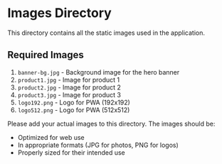 # Images Directory

This directory contains all the static images used in the application.

## Required Images

1. `banner-bg.jpg` - Background image for the hero banner
2. `product1.jpg` - Image for product 1
3. `product2.jpg` - Image for product 2
4. `product3.jpg` - Image for product 3
5. `logo192.png` - Logo for PWA (192x192)
6. `logo512.png` - Logo for PWA (512x512)

Please add your actual images to this directory. The images should be:
- Optimized for web use
- In appropriate formats (JPG for photos, PNG for logos)
- Properly sized for their intended use 
